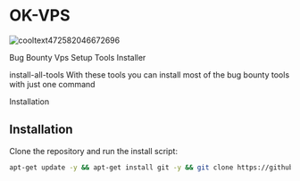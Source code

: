 # OK-VPS

![cooltext472582046672696](https://github.com/user-attachments/assets/e15b803b-1446-4acb-b7f8-fae5c33cf937)


Bug Bounty Vps Setup Tools Installer

install-all-tools
With these tools you can install most of the bug bounty tools with just one command

Installation

## Installation
Clone the repository and run the install script:
```bash
apt-get update -y && apt-get install git -y && git clone https://github.com/0xleopards/OK-VPS.git && cd OK-VPS && chmod +x okvps.sh && ./okvps.sh
